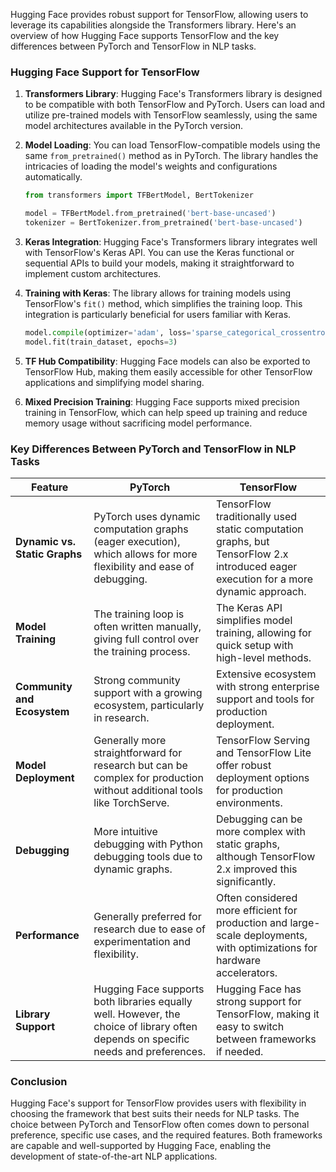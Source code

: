Hugging Face provides robust support for TensorFlow, allowing users to leverage its capabilities alongside the Transformers library. Here's an overview of how Hugging Face supports TensorFlow and the key differences between PyTorch and TensorFlow in NLP tasks.

### Hugging Face Support for TensorFlow

1. **Transformers Library**: Hugging Face's Transformers library is designed to be compatible with both TensorFlow and PyTorch. Users can load and utilize pre-trained models with TensorFlow seamlessly, using the same model architectures available in the PyTorch version.

2. **Model Loading**: You can load TensorFlow-compatible models using the same `from_pretrained()` method as in PyTorch. The library handles the intricacies of loading the model's weights and configurations automatically.

   ```python
   from transformers import TFBertModel, BertTokenizer

   model = TFBertModel.from_pretrained('bert-base-uncased')
   tokenizer = BertTokenizer.from_pretrained('bert-base-uncased')
   ```

3. **Keras Integration**: Hugging Face's Transformers library integrates well with TensorFlow's Keras API. You can use the Keras functional or sequential APIs to build your models, making it straightforward to implement custom architectures.

4. **Training with Keras**: The library allows for training models using TensorFlow's `fit()` method, which simplifies the training loop. This integration is particularly beneficial for users familiar with Keras.

   ```python
   model.compile(optimizer='adam', loss='sparse_categorical_crossentropy', metrics=['accuracy'])
   model.fit(train_dataset, epochs=3)
   ```

5. **TF Hub Compatibility**: Hugging Face models can also be exported to TensorFlow Hub, making them easily accessible for other TensorFlow applications and simplifying model sharing.

6. **Mixed Precision Training**: Hugging Face supports mixed precision training in TensorFlow, which can help speed up training and reduce memory usage without sacrificing model performance.

### Key Differences Between PyTorch and TensorFlow in NLP Tasks

| Feature                     | PyTorch                                  | TensorFlow                               |
|-----------------------------|------------------------------------------|-----------------------------------------|
| **Dynamic vs. Static Graphs** | PyTorch uses dynamic computation graphs (eager execution), which allows for more flexibility and ease of debugging. | TensorFlow traditionally used static computation graphs, but TensorFlow 2.x introduced eager execution for a more dynamic approach. |
| **Model Training**          | The training loop is often written manually, giving full control over the training process. | The Keras API simplifies model training, allowing for quick setup with high-level methods. |
| **Community and Ecosystem** | Strong community support with a growing ecosystem, particularly in research. | Extensive ecosystem with strong enterprise support and tools for production deployment. |
| **Model Deployment**        | Generally more straightforward for research but can be complex for production without additional tools like TorchServe. | TensorFlow Serving and TensorFlow Lite offer robust deployment options for production environments. |
| **Debugging**               | More intuitive debugging with Python debugging tools due to dynamic graphs. | Debugging can be more complex with static graphs, although TensorFlow 2.x improved this significantly. |
| **Performance**             | Generally preferred for research due to ease of experimentation and flexibility. | Often considered more efficient for production and large-scale deployments, with optimizations for hardware accelerators. |
| **Library Support**         | Hugging Face supports both libraries equally well. However, the choice of library often depends on specific needs and preferences. | Hugging Face has strong support for TensorFlow, making it easy to switch between frameworks if needed. |

### Conclusion

Hugging Face's support for TensorFlow provides users with flexibility in choosing the framework that best suits their needs for NLP tasks. The choice between PyTorch and TensorFlow often comes down to personal preference, specific use cases, and the required features. Both frameworks are capable and well-supported by Hugging Face, enabling the development of state-of-the-art NLP applications.